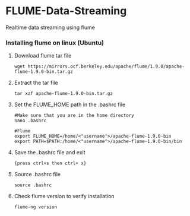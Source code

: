 # FLUME-Data-Streaming
Realtime data streaming using flume


### Installing flume on linux (Ubuntu)
1. Download flume tar file
   ```
   wget https://mirrors.ocf.berkeley.edu/apache/flume/1.9.0/apache-flume-1.9.0-bin.tar.gz
   ```
2. Extract the tar file
   ```
   tar xzf apache-flume-1.9.0-bin.tar.gz
   ```
3. Set the FLUME_HOME path in the .bashrc file
   ```
   #Make sure that you are in the home directory
   nano .bashrc
   ```
   ```
   #Flume
   export FLUME_HOME=/home/<"username">/apache-flume-1.9.0-bin
   export PATH=$PATH:/home/<"username">/apache-flume-1.9.0-bin/bin
   ```
4. Save the .bashrc file and exit 
   ```
   {press ctrl+s then ctrl+ x}
   ```

5. Source .bashrc file
   ```
   source .bashrc
   ```

6. Check flume version to verify installation
   ```
   flume-ng version
   ```


